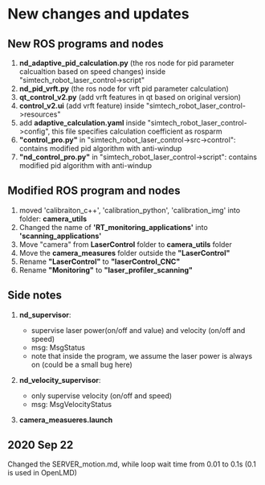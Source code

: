 # New changes and updates 

## New ROS programs and nodes


1. **nd_adaptive_pid_calculation.py** (the ros node for pid parameter calcualtion based on speed changes) inside "simtech_robot_laser_control->script"
2. __nd_pid_vrft.py__ (the ros node for vrft pid parameter calculation)
3. __qt_control_v2.py__ (add vrft features in qt based on original version)
4. __control_v2.ui__ (add vrft feature) inside "simtech_robot_laser_control->resources"
5. add __adaptive_calculation.yaml__ inside "simtech_robot_laser_control->config", this file specifies calculation coefficient as rosparm
6. __"control_pro.py"__ in "simtech_robot_laser_control->src->control": contains modified pid algorithm with anti-windup
7. __"nd_control_pro.py"__ in "simtech_robot_laser_control->script": contains modified pid algorithm with anti-windup



## Modified ROS program and nodes
1. moved 'calibraiton_c++', 'calibration_python', 'calibration_img' into folder: __camera_utils__
2. Changed the name of __'RT_monitoring_applications'__ into __'scanning_applications'__
3. Move "camera" from __LaserControl__ folder to __camera_utils__ folder
4. Move the __camera_measures__ folder outside the __"LaserControl"__
5. Rename __"LaserControl"__ to __"laserControl_CNC"__
6. Rename __"Monitoring"__ to __"laser_profiler_scanning"__


## Side notes
1. __nd_supervisor__: 
   - supervise laser power(on/off and value) and velocity (on/off and speed)
   - msg: MsgStatus
   - note that inside the program, we assume the laser power is always on (could be a small bug here)
2. __nd_velocity_supervisor__: 
   - only supervise velocity (on/off and speed)
   - msg: MsgVelocityStatus
  
3. __camera_measueres.launch__



## 2020 Sep 22
Changed the SERVER_motion.md, while loop wait time from 0.01 to 0.1s (0.1 is used in OpenLMD)